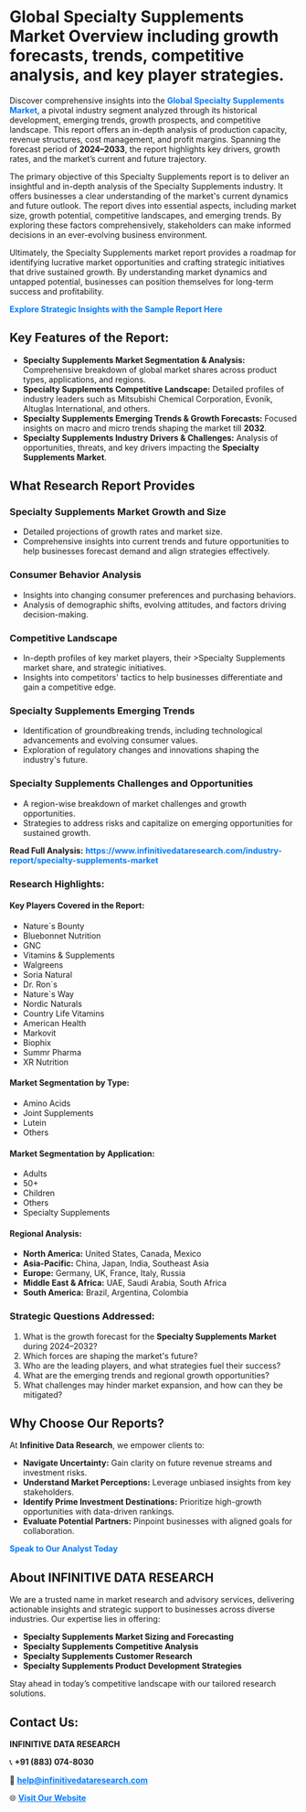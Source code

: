<h1>Global Specialty Supplements Market Overview including growth forecasts, trends, competitive analysis, and key player strategies.</h1>
<p>
Discover comprehensive insights into the 
<a href="https://www.infinitivedataresearch.com/industry-report/specialty-supplements-market" rel="dofollow" style="color: #007BFF; text-decoration: none;"><strong>Global Specialty Supplements Market</strong></a>, a pivotal industry segment analyzed through its historical development, emerging trends, growth prospects, and competitive landscape. This report offers an in-depth analysis of production capacity, revenue structures, cost management, and profit margins. Spanning the forecast period of <strong>2024–2033</strong>, the report highlights key drivers, growth rates, and the market’s current and future trajectory.
</p>
<p>
The primary objective of this Specialty Supplements report is to deliver an insightful and in-depth analysis of the Specialty Supplements industry. It offers businesses a clear understanding of the market's current dynamics and future outlook. The report dives into essential aspects, including market size, growth potential, competitive landscapes, and emerging trends. By exploring these factors comprehensively, stakeholders can make informed decisions in an ever-evolving business environment.
</p>
<p>
Ultimately, the Specialty Supplements market report provides a roadmap for identifying lucrative market opportunities and crafting strategic initiatives that drive sustained growth. By understanding market dynamics and untapped potential, businesses can position themselves for long-term success and profitability.
</p>
<p>
<a href="https://www.infinitivedataresearch.com/request-sample/reportId=112759" style="color: #007BFF; text-decoration: none;"><strong>Explore Strategic Insights with the Sample Report Here</strong></a>
</p>

<h2>Key Features of the Report:</h2>
<ul>
<li><strong>Specialty Supplements Market Segmentation & Analysis:</strong> Comprehensive breakdown of global market shares across product types, applications, and regions.</li>
<li><strong>Specialty Supplements Competitive Landscape:</strong> Detailed profiles of industry leaders such as Mitsubishi Chemical Corporation, Evonik, Altuglas International, and others.</li>
<li><strong>Specialty Supplements Emerging Trends & Growth Forecasts:</strong> Focused insights on macro and micro trends shaping the market till <strong>2032</strong>.</li>
<li><strong>Specialty Supplements Industry Drivers & Challenges:</strong> Analysis of opportunities, threats, and key drivers impacting the <strong>Specialty Supplements Market</strong>.</li>
</ul>

<h2>What Research Report Provides</h2>
<h3>Specialty Supplements Market Growth and Size</h3>
<ul>
<li>Detailed projections of growth rates and market size.</li>
<li>Comprehensive insights into current trends and future opportunities to help businesses forecast demand and align strategies effectively.</li>
</ul>

<h3>Consumer Behavior Analysis</h3>
<ul>
<li>Insights into changing consumer preferences and purchasing behaviors.</li>
<li>Analysis of demographic shifts, evolving attitudes, and factors driving decision-making.</li>
</ul>

<h3>Competitive Landscape</h3>
<ul>
<li>In-depth profiles of key market players, their >Specialty Supplements market share, and strategic initiatives.</li>
<li>Insights into competitors' tactics to help businesses differentiate and gain a competitive edge.</li>
</ul>

<h3>Specialty Supplements Emerging Trends</h3>
<ul>
<li>Identification of groundbreaking trends, including technological advancements and evolving consumer values.</li>
<li>Exploration of regulatory changes and innovations shaping the industry's future.</li>
</ul>

<h3>Specialty Supplements Challenges and Opportunities</h3>
<ul>
<li>A region-wise breakdown of market challenges and growth opportunities.</li>
<li>Strategies to address risks and capitalize on emerging opportunities for sustained growth.</li>
</ul>
<p><strong>Read Full Analysis:</strong> <a href="https://www.infinitivedataresearch.com/industry-report/specialty-supplements-market" rel="dofollow" style="color: #007BFF; text-decoration: none;"><strong>https://www.infinitivedataresearch.com/industry-report/specialty-supplements-market</strong></a></p>
<h3>Research Highlights:</h3>
<h4>Key Players Covered in the Report:</h4>
<ul><li>Nature`s Bounty</li><li>Bluebonnet Nutrition</li><li>GNC</li><li>Vitamins &amp; Supplements</li><li>Walgreens</li><li>Soria Natural</li><li>Dr. Ron`s</li><li>Nature`s Way</li><li>Nordic Naturals</li><li>Country Life Vitamins</li><li>American Health</li><li>Markovit</li><li>Biophix</li><li>Summr Pharma</li><li>XR Nutrition</li></ul>
<h4>Market Segmentation by Type:</h4>
<ul><li>Amino Acids</li><li>Joint Supplements</li><li>Lutein</li><li>Others</li></ul>
<h4>Market Segmentation by Application:</h4>
<ul><li>Adults</li><li>50+</li><li>Children</li><li>Others</li><li>Specialty Supplements</li></ul>

<h4>Regional Analysis:</h4>
<ul>
<li><strong>North America:</strong> United States, Canada, Mexico</li>
<li><strong>Asia-Pacific:</strong> China, Japan, India, Southeast Asia</li>
<li><strong>Europe:</strong> Germany, UK, France, Italy, Russia</li>
<li><strong>Middle East & Africa:</strong> UAE, Saudi Arabia, South Africa</li>
<li><strong>South America:</strong> Brazil, Argentina, Colombia</li>
</ul>

<h3>Strategic Questions Addressed:</h3>
<ol>
<li>What is the growth forecast for the <strong>Specialty Supplements Market</strong> during 2024–2032?</li>
<li>Which forces are shaping the market's future?</li>
<li>Who are the leading players, and what strategies fuel their success?</li>
<li>What are the emerging trends and regional growth opportunities?</li>
<li>What challenges may hinder market expansion, and how can they be mitigated?</li>
</ol>

<h2>Why Choose Our Reports?</h2>
<p>At <strong>Infinitive Data Research</strong>, we empower clients to:</p>
<ul>
<li><strong>Navigate Uncertainty:</strong> Gain clarity on future revenue streams and investment risks.</li>
<li><strong>Understand Market Perceptions:</strong> Leverage unbiased insights from key stakeholders.</li>
<li><strong>Identify Prime Investment Destinations:</strong> Prioritize high-growth opportunities with data-driven rankings.</li>
<li><strong>Evaluate Potential Partners:</strong> Pinpoint businesses with aligned goals for collaboration.</li>
</ul>
<p><a href="https://www.infinitivedataresearch.com/industry-report/specialty-supplements-market" rel="dofollow" style="color: #007BFF; text-decoration: none;"><strong>Speak to Our Analyst Today</strong></a></p>

<h2>About INFINITIVE DATA RESEARCH</h2>
<p>We are a trusted name in market research and advisory services, delivering actionable insights and strategic support to businesses across diverse industries. Our expertise lies in offering:</p>
<ul>
<li><strong>Specialty Supplements Market Sizing and Forecasting</strong></li>
<li><strong>Specialty Supplements Competitive Analysis</strong></li>
<li><strong>Specialty Supplements Customer Research</strong></li>
<li><strong>Specialty Supplements Product Development Strategies</strong></li>
</ul>
<p>Stay ahead in today’s competitive landscape with our tailored research solutions.</p>

<h2>Contact Us:</h2>
<p><strong>INFINITIVE DATA RESEARCH</strong></p>
<p>📞 <strong>+91 (883) 074-8030</strong></p>
<p>📧 <strong><a href="mailto:help@infinitivedataresearch.com" style="color: #007BFF;">help@infinitivedataresearch.com</a></strong></p>
<p>🌐 <strong><a href="https://www.infinitivedataresearch.com" rel="dofollow" style="color: #007BFF;">Visit Our Website</a></strong></p>